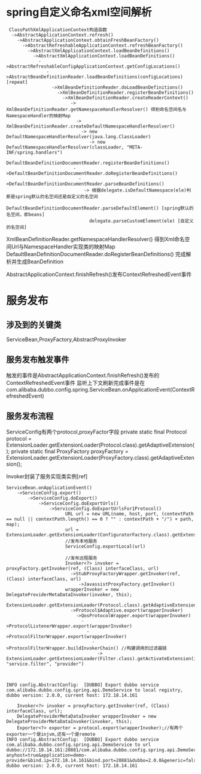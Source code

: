 # spring自定义命名xml空间解析
```
 ClassPathXmlApplicationContext构造函数
  ->AbstractApplicationContext.refresh()
    ->AbstractApplicationContext.obtainFreshBeanFactory()
      ->AbstractRefreshableApplicationContext.refreshBeanFactory()
        ->AbstractXmlApplicationContext.loadBeanDefinitions()
          ->AbstractXmlApplicationContext.loadBeanDefinitions()
            ->AbstractRefreshableConfigApplicationContext.getConfigLocations()
               ->AbstractBeanDefinitionReader.loadBeanDefinitions(configLocations) [repeat]
                 ->XmlBeanDefinitionReader.doLoadBeanDefinitions()
                   ->XmlBeanDefinitionReader.registerBeanDefinitions()
                     ->XmlBeanDefinitionReader.createReaderContext()
                        -> XmlBeanDefinitionReader.getNamespaceHandlerResolver() 得到命名空间名与NamespaceHandler的映射Map
                          -> XmlBeanDefinitionReader.createDefaultNamespaceHandlerResolver()
                            -> new DefaultNamespaceHandlerResolver(java.lang.ClassLoader)
                               -> new DefaultNamespaceHandlerResolver(classLoader, "META-INF/spring.handlers")
                       DefaultBeanDefinitionDocumentReader.registerBeanDefinitions()
                         ->DefaultBeanDefinitionDocumentReader.doRegisterBeanDefinitions()
                           ->DefaultBeanDefinitionDocumentReader.parseBeanDefinitions()
                             -> 根据delegate.isDefaultNamespace(ele)判断是spring默认的名空间还是自定义的名空间
                               DefaultBeanDefinitionDocumentReader.parseDefaultElement() [spring默认的名空间，即beans]
                               delegate.parseCustomElement(ele) [自定义的名空间]
```


XmlBeanDefinitionReader.getNamespaceHandlerResolver() 得到Xml命名空间Url与NamespaceHandler实现类的映射Map
DefaultBeanDefinitionDocumentReader.doRegisterBeanDefinitions() 完成解析并生成BeanDefinition


AbstractApplicationContext.finishRefresh()发布ContextRefreshedEvent事件

# 服务发布
## 涉及到的关键类 
ServiceBean,ProxyFactory,AbstractProxyInvoker
## 服务发布触发事件
触发的事件是AbstractApplicationContext.finishRefresh()发布的ContextRefreshedEvent事件
监听上下文刷新完成事件是在com.alibaba.dubbo.config.spring.ServiceBean.onApplicationEvent(ContextRefreshedEvent)
## 服务发布流程

ServiceConfig有两个protocol,proxyFactor字段
    private static final Protocol protocol = ExtensionLoader.getExtensionLoader(Protocol.class).getAdaptiveExtension();
    private static final ProxyFactory proxyFactory = ExtensionLoader.getExtensionLoader(ProxyFactory.class).getAdaptiveExtension();

Invoker封装了服务实现类实例[ref]


```
ServiceBean.onApplicationEvent()
    ->ServiceConfig.export()
        ->ServiceConfig.doExport()
            ->ServiceConfig.doExportUrls()
                ->ServiceConfig.doExportUrlsFor1Protocol()
                      URL url = new URL(name, host, port, (contextPath == null || contextPath.length() == 0 ? "" : contextPath + "/") + path, map);
                      url = ExtensionLoader.getExtensionLoader(ConfiguratorFactory.class).getExtension(url.getProtocol()).getConfigurator(url).configure(url)
                      //发布本地服务
                      ServiceConfig.exportLocal(url) 
                      
                      //发布远程服务  
                      Invoker<?> invoker = proxyFactory.getInvoker(ref, (Class) interfaceClass, url)
                        ->StubProxyFactoryWrapper.getInvoker(ref, (Class) interfaceClass, url)
                           ->JavassistProxyFactory.getInvoker()
                      wrapperInvoker = new DelegateProviderMetaDataInvoker(invoker, this);
                      ExtensionLoader.getExtensionLoader(Protocol.class).getAdaptiveExtension().export(wrapperInvoker)
                        ->Protocol$Adaptive.export(wrapperInvoker)
                          ->QosProtocolWrapper.export(wrapperInvoker)
                            ->ProtocolListenerWrapper.export(wrapperInvoker)
                              ->ProtocolFilterWrapper.export(wrapperInvoker)
                                ->ProtocolFilterWrapper.buildInvokerChain() //构建调用的过滤器链
                                  -> ExtensionLoader.getExtensionLoader(Filter.class).getActivateExtension(invoker.getUrl(), "service.filter", "provider")
                                     


```


```
INFO config.AbstractConfig:  [DUBBO] Export dubbo service com.alibaba.dubbo.config.spring.api.DemoService to local registry, dubbo version: 2.0.0, current host: 172.18.14.161
    
    Invoker<?> invoker = proxyFactory.getInvoker(ref, (Class) interfaceClass, url);
    DelegateProviderMetaDataInvoker wrapperInvoker = new DelegateProviderMetaDataInvoker(invoker, this);
    Exporter<?> exporter = protocol.export(wrapperInvoker);//有两个exporter一个是injvm,还有一个是remote
INFO config.AbstractConfig:  [DUBBO] Export dubbo service com.alibaba.dubbo.config.spring.api.DemoService to url dubbo://172.18.14.161:20881/com.alibaba.dubbo.config.spring.api.DemoService?anyhost=true&application=demo-provider&bind.ip=172.18.14.161&bind.port=20881&dubbo=2.0.0&generic=false&interface=com.alibaba.dubbo.config.spring.api.DemoService&methods=sayName,getBox&owner=world&pid=1348&service.filter=mymock,default&side=provider&timestamp=1661396973813, dubbo version: 2.0.0, current host: 172.18.14.161
```
                        
                        
                        

